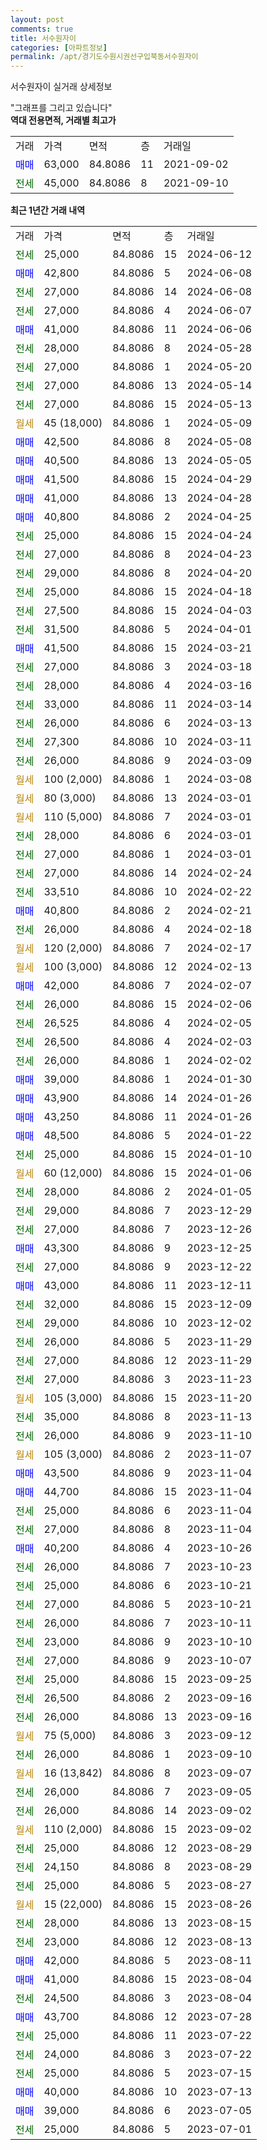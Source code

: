 ```yaml
---
layout: post
comments: true
title: 서수원자이
categories: [아파트정보]
permalink: /apt/경기도수원시권선구입북동서수원자이
---
```


서수원자이 실거래 상세정보

<script type="text/javascript">
  google.charts.load('current', {'packages':['line', 'corechart']});
  google.charts.setOnLoadCallback(drawChart);

  function drawChart() {
    var data = new google.visualization.DataTable();
    data.addColumn('date', '거래일');
    data.addColumn('number', "매매");
    data.addColumn('number', "전세");
    data.addColumn('number', "전매");

    data.addRows([[new Date(Date.parse("2024-06-12")), null, 25000, null], [new Date(Date.parse("2024-06-08")), 42800, null, null], [new Date(Date.parse("2024-06-08")), null, 27000, null], [new Date(Date.parse("2024-06-07")), null, 27000, null], [new Date(Date.parse("2024-06-06")), 41000, null, null], [new Date(Date.parse("2024-05-28")), null, 28000, null], [new Date(Date.parse("2024-05-20")), null, 27000, null], [new Date(Date.parse("2024-05-14")), null, 27000, null], [new Date(Date.parse("2024-05-13")), null, 27000, null], [new Date(Date.parse("2024-05-09")), null, null, null], [new Date(Date.parse("2024-05-08")), 42500, null, null], [new Date(Date.parse("2024-05-05")), 40500, null, null], [new Date(Date.parse("2024-04-29")), 41500, null, null], [new Date(Date.parse("2024-04-28")), 41000, null, null], [new Date(Date.parse("2024-04-25")), 40800, null, null], [new Date(Date.parse("2024-04-24")), null, 25000, null], [new Date(Date.parse("2024-04-23")), null, 27000, null], [new Date(Date.parse("2024-04-20")), null, 29000, null], [new Date(Date.parse("2024-04-18")), null, 25000, null], [new Date(Date.parse("2024-04-03")), null, 27500, null], [new Date(Date.parse("2024-04-01")), null, 31500, null], [new Date(Date.parse("2024-03-21")), 41500, null, null], [new Date(Date.parse("2024-03-18")), null, 27000, null], [new Date(Date.parse("2024-03-16")), null, 28000, null], [new Date(Date.parse("2024-03-14")), null, 33000, null], [new Date(Date.parse("2024-03-13")), null, 26000, null], [new Date(Date.parse("2024-03-11")), null, 27300, null], [new Date(Date.parse("2024-03-09")), null, 26000, null], [new Date(Date.parse("2024-03-08")), null, null, null], [new Date(Date.parse("2024-03-01")), null, null, null], [new Date(Date.parse("2024-03-01")), null, null, null], [new Date(Date.parse("2024-03-01")), null, 28000, null], [new Date(Date.parse("2024-03-01")), null, 27000, null], [new Date(Date.parse("2024-02-24")), null, 27000, null], [new Date(Date.parse("2024-02-22")), null, 33510, null], [new Date(Date.parse("2024-02-21")), 40800, null, null], [new Date(Date.parse("2024-02-18")), null, 26000, null], [new Date(Date.parse("2024-02-17")), null, null, null], [new Date(Date.parse("2024-02-13")), null, null, null], [new Date(Date.parse("2024-02-07")), 42000, null, null], [new Date(Date.parse("2024-02-06")), null, 26000, null], [new Date(Date.parse("2024-02-05")), null, 26525, null], [new Date(Date.parse("2024-02-03")), null, 26500, null], [new Date(Date.parse("2024-02-02")), null, 26000, null], [new Date(Date.parse("2024-01-30")), 39000, null, null], [new Date(Date.parse("2024-01-26")), 43900, null, null], [new Date(Date.parse("2024-01-26")), 43250, null, null], [new Date(Date.parse("2024-01-22")), 48500, null, null], [new Date(Date.parse("2024-01-10")), null, 25000, null], [new Date(Date.parse("2024-01-06")), null, null, null], [new Date(Date.parse("2024-01-05")), null, 28000, null], [new Date(Date.parse("2023-12-29")), null, 29000, null], [new Date(Date.parse("2023-12-26")), null, 27000, null], [new Date(Date.parse("2023-12-25")), 43300, null, null], [new Date(Date.parse("2023-12-22")), null, 27000, null], [new Date(Date.parse("2023-12-11")), 43000, null, null], [new Date(Date.parse("2023-12-09")), null, 32000, null], [new Date(Date.parse("2023-12-02")), null, 29000, null], [new Date(Date.parse("2023-11-29")), null, 26000, null], [new Date(Date.parse("2023-11-29")), null, 27000, null], [new Date(Date.parse("2023-11-23")), null, 27000, null], [new Date(Date.parse("2023-11-20")), null, null, null], [new Date(Date.parse("2023-11-13")), null, 35000, null], [new Date(Date.parse("2023-11-10")), null, 26000, null], [new Date(Date.parse("2023-11-07")), null, null, null], [new Date(Date.parse("2023-11-04")), 43500, null, null], [new Date(Date.parse("2023-11-04")), 44700, null, null], [new Date(Date.parse("2023-11-04")), null, 25000, null], [new Date(Date.parse("2023-11-04")), null, 27000, null], [new Date(Date.parse("2023-10-26")), 40200, null, null], [new Date(Date.parse("2023-10-23")), null, 26000, null], [new Date(Date.parse("2023-10-21")), null, 25000, null], [new Date(Date.parse("2023-10-21")), null, 27000, null], [new Date(Date.parse("2023-10-11")), null, 26000, null], [new Date(Date.parse("2023-10-10")), null, 23000, null], [new Date(Date.parse("2023-10-07")), null, 27000, null], [new Date(Date.parse("2023-09-25")), null, 25000, null], [new Date(Date.parse("2023-09-16")), null, 26500, null], [new Date(Date.parse("2023-09-16")), null, 26000, null], [new Date(Date.parse("2023-09-12")), null, null, null], [new Date(Date.parse("2023-09-10")), null, 26000, null], [new Date(Date.parse("2023-09-07")), null, null, null], [new Date(Date.parse("2023-09-05")), null, 26000, null], [new Date(Date.parse("2023-09-02")), null, 26000, null], [new Date(Date.parse("2023-09-02")), null, null, null], [new Date(Date.parse("2023-08-29")), null, 25000, null], [new Date(Date.parse("2023-08-29")), null, 24150, null], [new Date(Date.parse("2023-08-27")), null, 25000, null], [new Date(Date.parse("2023-08-26")), null, null, null], [new Date(Date.parse("2023-08-15")), null, 28000, null], [new Date(Date.parse("2023-08-13")), null, 23000, null], [new Date(Date.parse("2023-08-11")), 42000, null, null], [new Date(Date.parse("2023-08-04")), 41000, null, null], [new Date(Date.parse("2023-08-04")), null, 24500, null], [new Date(Date.parse("2023-07-28")), 43700, null, null], [new Date(Date.parse("2023-07-22")), null, 25000, null], [new Date(Date.parse("2023-07-22")), null, 24000, null], [new Date(Date.parse("2023-07-15")), null, 25000, null], [new Date(Date.parse("2023-07-13")), 40000, null, null], [new Date(Date.parse("2023-07-05")), 39000, null, null], [new Date(Date.parse("2023-07-01")), null, 25000, null]]);

    var options = {
      hAxis: {
        format: 'yyyy/MM/dd'
      },    
      lineWidth: 0,
      pointsVisible: true,    
      title: '최근 1년간 유형별 실거래가 분포',
      legend: { position: 'bottom' }
    };

    var formatter = new google.visualization.NumberFormat({pattern:'###,###'} );
    formatter.format(data, 1);
    formatter.format(data, 2);
    
    setTimeout(function() {
        var chart = new google.visualization.LineChart(document.getElementById('columnchart_material'));
        chart.draw(data, (options));
        document.getElementById('loading').style.display = 'none';
    }, 200);
  }
</script>


<div id="loading" style="z-index:20; display: block; margin-left: 0px">"그래프를 그리고 있습니다"</div>
<div id="columnchart_material" style="width: 95%; margin-left: 0px; display: block"></div>
<!-- contents start -->
<b>역대 전용면적, 거래별 최고가</b>
<table class="sortable">
    <tr>
      <td>거래</td>
      <td>가격</td>
      <td>면적</td>
      <td>층</td>
      <td>거래일</td>
    </tr>
        <tr>
          <td><a style="color: blue">매매</a></td>
          <td>63,000</td>
          <td>84.8086</td>
          <td>11</td>
          <td>2021-09-02</td>
        </tr>        
        <tr>
              <td><a style="color: darkgreen">전세</a></td>
              <td>45,000</td>
              <td>84.8086</td>
              <td>8</td>
              <td>2021-09-10</td>
            </tr>        
    
</table>

<b>최근 1년간 거래 내역</b>

<table class="sortable">
    <tr>
      <td>거래</td>
      <td>가격</td>
      <td>면적</td>
      <td>층</td>
      <td>거래일</td>
    </tr>
    <tr>
      <td><a style="color: darkgreen">전세</a></td>
      <td>25,000</td>
      <td>84.8086</td>
      <td>15</td>
      <td>2024-06-12</td>
    </tr>          <tr>
      <td><a style="color: blue">매매</a></td>
      <td>42,800</td>
      <td>84.8086</td>
      <td>5</td>
      <td>2024-06-08</td>
    </tr>          <tr>
      <td><a style="color: darkgreen">전세</a></td>
      <td>27,000</td>
      <td>84.8086</td>
      <td>14</td>
      <td>2024-06-08</td>
    </tr>          <tr>
      <td><a style="color: darkgreen">전세</a></td>
      <td>27,000</td>
      <td>84.8086</td>
      <td>4</td>
      <td>2024-06-07</td>
    </tr>          <tr>
      <td><a style="color: blue">매매</a></td>
      <td>41,000</td>
      <td>84.8086</td>
      <td>11</td>
      <td>2024-06-06</td>
    </tr>          <tr>
      <td><a style="color: darkgreen">전세</a></td>
      <td>28,000</td>
      <td>84.8086</td>
      <td>8</td>
      <td>2024-05-28</td>
    </tr>          <tr>
      <td><a style="color: darkgreen">전세</a></td>
      <td>27,000</td>
      <td>84.8086</td>
      <td>1</td>
      <td>2024-05-20</td>
    </tr>          <tr>
      <td><a style="color: darkgreen">전세</a></td>
      <td>27,000</td>
      <td>84.8086</td>
      <td>13</td>
      <td>2024-05-14</td>
    </tr>          <tr>
      <td><a style="color: darkgreen">전세</a></td>
      <td>27,000</td>
      <td>84.8086</td>
      <td>15</td>
      <td>2024-05-13</td>
    </tr>          <tr>
      <td><a style="color: darkgoldenrod">월세</a></td>
      <td>45 (18,000)</td>
      <td>84.8086</td>
      <td>1</td>
      <td>2024-05-09</td>
    </tr>          <tr>
      <td><a style="color: blue">매매</a></td>
      <td>42,500</td>
      <td>84.8086</td>
      <td>8</td>
      <td>2024-05-08</td>
    </tr>          <tr>
      <td><a style="color: blue">매매</a></td>
      <td>40,500</td>
      <td>84.8086</td>
      <td>13</td>
      <td>2024-05-05</td>
    </tr>          <tr>
      <td><a style="color: blue">매매</a></td>
      <td>41,500</td>
      <td>84.8086</td>
      <td>15</td>
      <td>2024-04-29</td>
    </tr>          <tr>
      <td><a style="color: blue">매매</a></td>
      <td>41,000</td>
      <td>84.8086</td>
      <td>13</td>
      <td>2024-04-28</td>
    </tr>          <tr>
      <td><a style="color: blue">매매</a></td>
      <td>40,800</td>
      <td>84.8086</td>
      <td>2</td>
      <td>2024-04-25</td>
    </tr>          <tr>
      <td><a style="color: darkgreen">전세</a></td>
      <td>25,000</td>
      <td>84.8086</td>
      <td>15</td>
      <td>2024-04-24</td>
    </tr>          <tr>
      <td><a style="color: darkgreen">전세</a></td>
      <td>27,000</td>
      <td>84.8086</td>
      <td>8</td>
      <td>2024-04-23</td>
    </tr>          <tr>
      <td><a style="color: darkgreen">전세</a></td>
      <td>29,000</td>
      <td>84.8086</td>
      <td>8</td>
      <td>2024-04-20</td>
    </tr>          <tr>
      <td><a style="color: darkgreen">전세</a></td>
      <td>25,000</td>
      <td>84.8086</td>
      <td>15</td>
      <td>2024-04-18</td>
    </tr>          <tr>
      <td><a style="color: darkgreen">전세</a></td>
      <td>27,500</td>
      <td>84.8086</td>
      <td>15</td>
      <td>2024-04-03</td>
    </tr>          <tr>
      <td><a style="color: darkgreen">전세</a></td>
      <td>31,500</td>
      <td>84.8086</td>
      <td>5</td>
      <td>2024-04-01</td>
    </tr>          <tr>
      <td><a style="color: blue">매매</a></td>
      <td>41,500</td>
      <td>84.8086</td>
      <td>15</td>
      <td>2024-03-21</td>
    </tr>          <tr>
      <td><a style="color: darkgreen">전세</a></td>
      <td>27,000</td>
      <td>84.8086</td>
      <td>3</td>
      <td>2024-03-18</td>
    </tr>          <tr>
      <td><a style="color: darkgreen">전세</a></td>
      <td>28,000</td>
      <td>84.8086</td>
      <td>4</td>
      <td>2024-03-16</td>
    </tr>          <tr>
      <td><a style="color: darkgreen">전세</a></td>
      <td>33,000</td>
      <td>84.8086</td>
      <td>11</td>
      <td>2024-03-14</td>
    </tr>          <tr>
      <td><a style="color: darkgreen">전세</a></td>
      <td>26,000</td>
      <td>84.8086</td>
      <td>6</td>
      <td>2024-03-13</td>
    </tr>          <tr>
      <td><a style="color: darkgreen">전세</a></td>
      <td>27,300</td>
      <td>84.8086</td>
      <td>10</td>
      <td>2024-03-11</td>
    </tr>          <tr>
      <td><a style="color: darkgreen">전세</a></td>
      <td>26,000</td>
      <td>84.8086</td>
      <td>9</td>
      <td>2024-03-09</td>
    </tr>          <tr>
      <td><a style="color: darkgoldenrod">월세</a></td>
      <td>100 (2,000)</td>
      <td>84.8086</td>
      <td>1</td>
      <td>2024-03-08</td>
    </tr>          <tr>
      <td><a style="color: darkgoldenrod">월세</a></td>
      <td>80 (3,000)</td>
      <td>84.8086</td>
      <td>13</td>
      <td>2024-03-01</td>
    </tr>          <tr>
      <td><a style="color: darkgoldenrod">월세</a></td>
      <td>110 (5,000)</td>
      <td>84.8086</td>
      <td>7</td>
      <td>2024-03-01</td>
    </tr>          <tr>
      <td><a style="color: darkgreen">전세</a></td>
      <td>28,000</td>
      <td>84.8086</td>
      <td>6</td>
      <td>2024-03-01</td>
    </tr>          <tr>
      <td><a style="color: darkgreen">전세</a></td>
      <td>27,000</td>
      <td>84.8086</td>
      <td>1</td>
      <td>2024-03-01</td>
    </tr>          <tr>
      <td><a style="color: darkgreen">전세</a></td>
      <td>27,000</td>
      <td>84.8086</td>
      <td>14</td>
      <td>2024-02-24</td>
    </tr>          <tr>
      <td><a style="color: darkgreen">전세</a></td>
      <td>33,510</td>
      <td>84.8086</td>
      <td>10</td>
      <td>2024-02-22</td>
    </tr>          <tr>
      <td><a style="color: blue">매매</a></td>
      <td>40,800</td>
      <td>84.8086</td>
      <td>2</td>
      <td>2024-02-21</td>
    </tr>          <tr>
      <td><a style="color: darkgreen">전세</a></td>
      <td>26,000</td>
      <td>84.8086</td>
      <td>4</td>
      <td>2024-02-18</td>
    </tr>          <tr>
      <td><a style="color: darkgoldenrod">월세</a></td>
      <td>120 (2,000)</td>
      <td>84.8086</td>
      <td>7</td>
      <td>2024-02-17</td>
    </tr>          <tr>
      <td><a style="color: darkgoldenrod">월세</a></td>
      <td>100 (3,000)</td>
      <td>84.8086</td>
      <td>12</td>
      <td>2024-02-13</td>
    </tr>          <tr>
      <td><a style="color: blue">매매</a></td>
      <td>42,000</td>
      <td>84.8086</td>
      <td>7</td>
      <td>2024-02-07</td>
    </tr>          <tr>
      <td><a style="color: darkgreen">전세</a></td>
      <td>26,000</td>
      <td>84.8086</td>
      <td>15</td>
      <td>2024-02-06</td>
    </tr>          <tr>
      <td><a style="color: darkgreen">전세</a></td>
      <td>26,525</td>
      <td>84.8086</td>
      <td>4</td>
      <td>2024-02-05</td>
    </tr>          <tr>
      <td><a style="color: darkgreen">전세</a></td>
      <td>26,500</td>
      <td>84.8086</td>
      <td>4</td>
      <td>2024-02-03</td>
    </tr>          <tr>
      <td><a style="color: darkgreen">전세</a></td>
      <td>26,000</td>
      <td>84.8086</td>
      <td>1</td>
      <td>2024-02-02</td>
    </tr>          <tr>
      <td><a style="color: blue">매매</a></td>
      <td>39,000</td>
      <td>84.8086</td>
      <td>1</td>
      <td>2024-01-30</td>
    </tr>          <tr>
      <td><a style="color: blue">매매</a></td>
      <td>43,900</td>
      <td>84.8086</td>
      <td>14</td>
      <td>2024-01-26</td>
    </tr>          <tr>
      <td><a style="color: blue">매매</a></td>
      <td>43,250</td>
      <td>84.8086</td>
      <td>11</td>
      <td>2024-01-26</td>
    </tr>          <tr>
      <td><a style="color: blue">매매</a></td>
      <td>48,500</td>
      <td>84.8086</td>
      <td>5</td>
      <td>2024-01-22</td>
    </tr>          <tr>
      <td><a style="color: darkgreen">전세</a></td>
      <td>25,000</td>
      <td>84.8086</td>
      <td>15</td>
      <td>2024-01-10</td>
    </tr>          <tr>
      <td><a style="color: darkgoldenrod">월세</a></td>
      <td>60 (12,000)</td>
      <td>84.8086</td>
      <td>15</td>
      <td>2024-01-06</td>
    </tr>          <tr>
      <td><a style="color: darkgreen">전세</a></td>
      <td>28,000</td>
      <td>84.8086</td>
      <td>2</td>
      <td>2024-01-05</td>
    </tr>          <tr>
      <td><a style="color: darkgreen">전세</a></td>
      <td>29,000</td>
      <td>84.8086</td>
      <td>7</td>
      <td>2023-12-29</td>
    </tr>          <tr>
      <td><a style="color: darkgreen">전세</a></td>
      <td>27,000</td>
      <td>84.8086</td>
      <td>7</td>
      <td>2023-12-26</td>
    </tr>          <tr>
      <td><a style="color: blue">매매</a></td>
      <td>43,300</td>
      <td>84.8086</td>
      <td>9</td>
      <td>2023-12-25</td>
    </tr>          <tr>
      <td><a style="color: darkgreen">전세</a></td>
      <td>27,000</td>
      <td>84.8086</td>
      <td>9</td>
      <td>2023-12-22</td>
    </tr>          <tr>
      <td><a style="color: blue">매매</a></td>
      <td>43,000</td>
      <td>84.8086</td>
      <td>11</td>
      <td>2023-12-11</td>
    </tr>          <tr>
      <td><a style="color: darkgreen">전세</a></td>
      <td>32,000</td>
      <td>84.8086</td>
      <td>15</td>
      <td>2023-12-09</td>
    </tr>          <tr>
      <td><a style="color: darkgreen">전세</a></td>
      <td>29,000</td>
      <td>84.8086</td>
      <td>10</td>
      <td>2023-12-02</td>
    </tr>          <tr>
      <td><a style="color: darkgreen">전세</a></td>
      <td>26,000</td>
      <td>84.8086</td>
      <td>5</td>
      <td>2023-11-29</td>
    </tr>          <tr>
      <td><a style="color: darkgreen">전세</a></td>
      <td>27,000</td>
      <td>84.8086</td>
      <td>12</td>
      <td>2023-11-29</td>
    </tr>          <tr>
      <td><a style="color: darkgreen">전세</a></td>
      <td>27,000</td>
      <td>84.8086</td>
      <td>3</td>
      <td>2023-11-23</td>
    </tr>          <tr>
      <td><a style="color: darkgoldenrod">월세</a></td>
      <td>105 (3,000)</td>
      <td>84.8086</td>
      <td>15</td>
      <td>2023-11-20</td>
    </tr>          <tr>
      <td><a style="color: darkgreen">전세</a></td>
      <td>35,000</td>
      <td>84.8086</td>
      <td>8</td>
      <td>2023-11-13</td>
    </tr>          <tr>
      <td><a style="color: darkgreen">전세</a></td>
      <td>26,000</td>
      <td>84.8086</td>
      <td>9</td>
      <td>2023-11-10</td>
    </tr>          <tr>
      <td><a style="color: darkgoldenrod">월세</a></td>
      <td>105 (3,000)</td>
      <td>84.8086</td>
      <td>2</td>
      <td>2023-11-07</td>
    </tr>          <tr>
      <td><a style="color: blue">매매</a></td>
      <td>43,500</td>
      <td>84.8086</td>
      <td>9</td>
      <td>2023-11-04</td>
    </tr>          <tr>
      <td><a style="color: blue">매매</a></td>
      <td>44,700</td>
      <td>84.8086</td>
      <td>15</td>
      <td>2023-11-04</td>
    </tr>          <tr>
      <td><a style="color: darkgreen">전세</a></td>
      <td>25,000</td>
      <td>84.8086</td>
      <td>6</td>
      <td>2023-11-04</td>
    </tr>          <tr>
      <td><a style="color: darkgreen">전세</a></td>
      <td>27,000</td>
      <td>84.8086</td>
      <td>8</td>
      <td>2023-11-04</td>
    </tr>          <tr>
      <td><a style="color: blue">매매</a></td>
      <td>40,200</td>
      <td>84.8086</td>
      <td>4</td>
      <td>2023-10-26</td>
    </tr>          <tr>
      <td><a style="color: darkgreen">전세</a></td>
      <td>26,000</td>
      <td>84.8086</td>
      <td>7</td>
      <td>2023-10-23</td>
    </tr>          <tr>
      <td><a style="color: darkgreen">전세</a></td>
      <td>25,000</td>
      <td>84.8086</td>
      <td>6</td>
      <td>2023-10-21</td>
    </tr>          <tr>
      <td><a style="color: darkgreen">전세</a></td>
      <td>27,000</td>
      <td>84.8086</td>
      <td>5</td>
      <td>2023-10-21</td>
    </tr>          <tr>
      <td><a style="color: darkgreen">전세</a></td>
      <td>26,000</td>
      <td>84.8086</td>
      <td>7</td>
      <td>2023-10-11</td>
    </tr>          <tr>
      <td><a style="color: darkgreen">전세</a></td>
      <td>23,000</td>
      <td>84.8086</td>
      <td>9</td>
      <td>2023-10-10</td>
    </tr>          <tr>
      <td><a style="color: darkgreen">전세</a></td>
      <td>27,000</td>
      <td>84.8086</td>
      <td>9</td>
      <td>2023-10-07</td>
    </tr>          <tr>
      <td><a style="color: darkgreen">전세</a></td>
      <td>25,000</td>
      <td>84.8086</td>
      <td>15</td>
      <td>2023-09-25</td>
    </tr>          <tr>
      <td><a style="color: darkgreen">전세</a></td>
      <td>26,500</td>
      <td>84.8086</td>
      <td>2</td>
      <td>2023-09-16</td>
    </tr>          <tr>
      <td><a style="color: darkgreen">전세</a></td>
      <td>26,000</td>
      <td>84.8086</td>
      <td>13</td>
      <td>2023-09-16</td>
    </tr>          <tr>
      <td><a style="color: darkgoldenrod">월세</a></td>
      <td>75 (5,000)</td>
      <td>84.8086</td>
      <td>3</td>
      <td>2023-09-12</td>
    </tr>          <tr>
      <td><a style="color: darkgreen">전세</a></td>
      <td>26,000</td>
      <td>84.8086</td>
      <td>1</td>
      <td>2023-09-10</td>
    </tr>          <tr>
      <td><a style="color: darkgoldenrod">월세</a></td>
      <td>16 (13,842)</td>
      <td>84.8086</td>
      <td>8</td>
      <td>2023-09-07</td>
    </tr>          <tr>
      <td><a style="color: darkgreen">전세</a></td>
      <td>26,000</td>
      <td>84.8086</td>
      <td>7</td>
      <td>2023-09-05</td>
    </tr>          <tr>
      <td><a style="color: darkgreen">전세</a></td>
      <td>26,000</td>
      <td>84.8086</td>
      <td>14</td>
      <td>2023-09-02</td>
    </tr>          <tr>
      <td><a style="color: darkgoldenrod">월세</a></td>
      <td>110 (2,000)</td>
      <td>84.8086</td>
      <td>15</td>
      <td>2023-09-02</td>
    </tr>          <tr>
      <td><a style="color: darkgreen">전세</a></td>
      <td>25,000</td>
      <td>84.8086</td>
      <td>12</td>
      <td>2023-08-29</td>
    </tr>          <tr>
      <td><a style="color: darkgreen">전세</a></td>
      <td>24,150</td>
      <td>84.8086</td>
      <td>8</td>
      <td>2023-08-29</td>
    </tr>          <tr>
      <td><a style="color: darkgreen">전세</a></td>
      <td>25,000</td>
      <td>84.8086</td>
      <td>5</td>
      <td>2023-08-27</td>
    </tr>          <tr>
      <td><a style="color: darkgoldenrod">월세</a></td>
      <td>15 (22,000)</td>
      <td>84.8086</td>
      <td>15</td>
      <td>2023-08-26</td>
    </tr>          <tr>
      <td><a style="color: darkgreen">전세</a></td>
      <td>28,000</td>
      <td>84.8086</td>
      <td>13</td>
      <td>2023-08-15</td>
    </tr>          <tr>
      <td><a style="color: darkgreen">전세</a></td>
      <td>23,000</td>
      <td>84.8086</td>
      <td>12</td>
      <td>2023-08-13</td>
    </tr>          <tr>
      <td><a style="color: blue">매매</a></td>
      <td>42,000</td>
      <td>84.8086</td>
      <td>5</td>
      <td>2023-08-11</td>
    </tr>          <tr>
      <td><a style="color: blue">매매</a></td>
      <td>41,000</td>
      <td>84.8086</td>
      <td>15</td>
      <td>2023-08-04</td>
    </tr>          <tr>
      <td><a style="color: darkgreen">전세</a></td>
      <td>24,500</td>
      <td>84.8086</td>
      <td>3</td>
      <td>2023-08-04</td>
    </tr>          <tr>
      <td><a style="color: blue">매매</a></td>
      <td>43,700</td>
      <td>84.8086</td>
      <td>12</td>
      <td>2023-07-28</td>
    </tr>          <tr>
      <td><a style="color: darkgreen">전세</a></td>
      <td>25,000</td>
      <td>84.8086</td>
      <td>11</td>
      <td>2023-07-22</td>
    </tr>          <tr>
      <td><a style="color: darkgreen">전세</a></td>
      <td>24,000</td>
      <td>84.8086</td>
      <td>3</td>
      <td>2023-07-22</td>
    </tr>          <tr>
      <td><a style="color: darkgreen">전세</a></td>
      <td>25,000</td>
      <td>84.8086</td>
      <td>5</td>
      <td>2023-07-15</td>
    </tr>          <tr>
      <td><a style="color: blue">매매</a></td>
      <td>40,000</td>
      <td>84.8086</td>
      <td>10</td>
      <td>2023-07-13</td>
    </tr>          <tr>
      <td><a style="color: blue">매매</a></td>
      <td>39,000</td>
      <td>84.8086</td>
      <td>6</td>
      <td>2023-07-05</td>
    </tr>          <tr>
      <td><a style="color: darkgreen">전세</a></td>
      <td>25,000</td>
      <td>84.8086</td>
      <td>5</td>
      <td>2023-07-01</td>
    </tr>      </table>
<!-- contents end -->    

